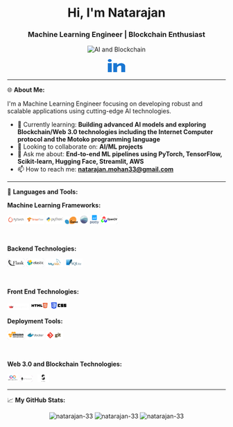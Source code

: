 <h1 align="center">Hi, I'm Natarajan</h1>
<h3 align="center">Machine Learning Engineer | Blockchain Enthusiast</h3>

<p align="center">
  <img src="https://drive.google.com/uc?export=view&id=15LtlM2M83QaWlYvXxH9Oy72phbMEBbPq" alt="AI and Blockchain" width="100"/>
</p>
<p align="center">
  <a href="https://www.linkedin.com/in/natarajan-mohankumar/" target="_blank"><img src="logos\linked-in-alt.svg" alt="LinkedIn" height="30" width="40" /></a>
</p>

---

🌐 **About Me:**

I'm a Machine Learning Engineer focusing on developing robust and scalable applications using cutting-edge AI technologies.

- 🌱 Currently learning: **Building advanced AI models and exploring Blockchain/Web 3.0 technologies including the Internet Computer protocol and the Motoko programming language**
- 👯 Looking to collaborate on: **AI/ML projects**
- 💬 Ask me about: **End-to-end ML pipelines using PyTorch, TensorFlow, Scikit-learn, Hugging Face, Streamlit, AWS**
- 📫 How to reach me: **natarajan.mohan33@gmail.com**

---

🔧 **Languages and Tools:**

**Machine Learning Frameworks:**

<p align="left">
  <code><img width="8%" src="logos/pytorch-ar21.svg" style="background-color: #cbd1a1; padding: 0px; border-radius: 5px;"></code>
  <code><img width="8%" src="logos/tensorflow-ar21.svg"></code>
  <code><img width="8%" src="logos/python-ar21.svg"></code>
  <code><img width="6%" src="logos\Scikit_learn_logo_small.svg"></code>
  <code><img width="4%" src="logos/logo-mark-lightbg.svg"></code>
  <code><img width="4%" src="logos\plotly-official.svg"></code>
  <code><img width="8%" src="logos/opencv-ar21.svg" style="background-color: #99c4c3; padding: 0px; border-radius: 5px;"></code>
</p>
<br/>

**Backend Technologies:**

<p align="left">
  <code><img width="8%" src="logos/pocoo_flask-ar21.svg" style="background-color: #a799c4; padding: 0px; border-radius: 5px;"></code>
  <code><img width="8%" src="logos/elastic-ar21.svg" style="background-color: #a1b9cc; padding: 0px; border-radius: 5px;"></code>
  <code><img width="8%" src="logos/mysql-ar21.svg"></code>
  <code><img width="8%" src="logos/sqlite-ar21.svg"></code>
</p>
<br/>

**Front End Technologies:**

<p align="left">
  <code><img width="10%" src="logos\streamlit-logo-primary-colormark-lighttext.png"></code>
  <code><img width="8%" src="logos\html.svg"></code>
  <code><img width="8%" src="logos\css.svg"></code>
</p>

**Deployment Tools:**

<p align="left">
  <code><img width="8%" src="logos/amazon_aws-ar21.svg" style="background-color: #d1b7a1; padding: 0px; border-radius: 5px;"></code>
  <code><img width="8%" src="logos/docker-ar21.svg"></code>
  <code><img width="8%" src="logos\git-scm-ar21.svg"></code>
</p>
<br/>

**Web 3.0 and Blockchain Technologies:**

<p align="left">
  <code><img width="5%" src="logos\internet-computer-icp-dfinity.jpg"></code>
  <code><img width="6%" src="logos/ethereum-ar21.svg" style="background-color: #c9a1c3; padding: 0px; border-radius: 5px;"> </code>
  <code><img width="5%" src="logos\solidity.png"></code>
</p>

---

📈 **My GitHub Stats:**

<p align="center">
  <img src="https://github-readme-stats.vercel.app/api/top-langs?username=natarajan-33&show_icons=true&locale=en&layout=compact" alt="natarajan-33" />
  <img src="https://github-readme-stats.vercel.app/api?username=natarajan-33&show_icons=true&locale=en" alt="natarajan-33" />
  <img src="https://github-readme-streak-stats.herokuapp.com/?user=natarajan-33&" alt="natarajan-33" />
</p>
